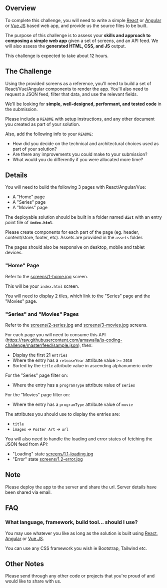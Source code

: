 ## Overview

To complete this challenge, you will need to write a simple [React](https://facebook.github.io/react/) or [Angular](https://angular.io/) or [Vue JS](https://vuejs.org/) based web app, and provide us the source files to be built.

The purpose of this challenge is to assess your **skills and approach to composing a simple web app** given a set of screens, and an API feed. We will also assess the **generated HTML, CSS, and JS** output.

This challenge is expected to take about 12 hours.

## The Challenge

Using the provided screens as a reference, you'll need to build a set of React/Vue/Angular components to render the app. You'll also need to request a JSON feed, filter that data, and use the relevant fields.

We'll be looking for **simple, well-designed, performant, and tested code** in the submission.

Please include a `README` with setup instructions, and any other document you created as part of your solution.

Also, add the following info to your `README`:

- How did you decide on the technical and architectural choices used as part of your solution?
- Are there any improvements you could make to your submission?
- What would you do differently if you were allocated more time?

## Details

You will need to build the following 3 pages with React/Angular/Vue:

- A "Home" page
- A "Series" page
- A "Movies" page

The deployable solution should be built in a folder named **`dist`** with an entry point file of **`index.html`**.

Please create components for each part of the page (eg. header, content/store, footer, etc).
Assets are provided in the `assets` folder.

The pages should also be responsive on desktop, mobile and tablet devices.


### "Home" Page

Refer to the [screens/1-home.jpg](./screens/1-home.jpg) screen.

This will be your `index.html` screen.

You will need to display 2 tiles, which link to the "Series" page and the "Movies" page.

### "Series" and "Movies" Pages

Refer to the [screens/2-series.jpg](./screens/2-series.jpg) and [screens/3-movies.jpg](./screens/3-movies.jpg) screens.

For each page you will need to consume this API (https://raw.githubusercontent.com/amawalla/js-coding-challenge/master/feed/sample.json), then:

- Display the first 21 `entries`
- Where the entry has a `releaseYear` attribute value >= `2010`
- Sorted by the `title` attribute value in ascending alphanumeric order

For the "Series" page filter on:

- Where the entry has a `programType` attribute value of `series`

For the "Movies" page filter on:

- Where the entry has a `programType` attribute value of `movie`

The attributes you should use to display the entries are:

- `title`
- `images` → `Poster Art` → `url`

You will also need to handle the loading and error states of fetching the JSON feed from API:

- "Loading" state [screens/1.1-loading.jpg](./screens/1.1-loading.jpg)
- "Error" state [screens/1.2-error.jpg](./screens/1.2-error.jpg)

## Note
Please deploy the app to the server and share the url. Server details have been shared via email.

## FAQ

### What language, framework, build tool... should I use?

You may use whatever you like as long as the solution is built using [React](https://facebook.github.io/react/), [Angular](https://angular.io/) or [Vue JS](https://vuejs.org/).

You can use any CSS framework you wish ie Bootstrap, Tailwind etc.

## Other Notes

Please send through any other code or projects that you're proud of and would like to share with us.

